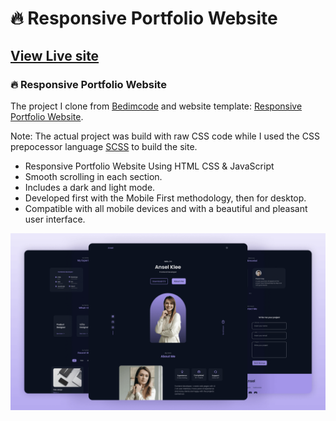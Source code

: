 # 🔥 Responsive Portfolio Website
## [View Live site](https://rasan1550.github.io/Ansel-Klee/)
### 🔥 Responsive Portfolio Website

The project I clone from [Bedimcode](https://www.youtube.com/c/Bedimcode) and website template: [Responsive Portfolio Website](https://youtu.be/oy8dSsK57Ps?si=UWH4TFBhJvAQCxwj).

Note: The actual project was build with raw CSS code while I used the CSS prepocessor language [SCSS](https://sass-lang.com/) to build the site.

- Responsive Portfolio Website Using HTML CSS & JavaScript
- Smooth scrolling in each section.
- Includes a dark and light mode.
- Developed first with the Mobile First methodology, then for desktop.
- Compatible with all mobile devices and with a beautiful and pleasant user interface.

![preview img](/preview.png)